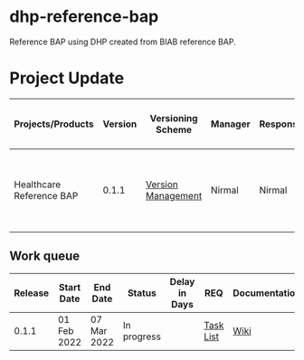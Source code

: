 # dhp-reference-bap
Reference BAP using DHP created from BIAB reference BAP.


# Project Update

|Projects/Products|Version|Versioning Scheme|Manager|Responsible|Accountable|Consulted|Informed|Last update|Last updated date|Next upcoming release date
|-----------------|-------|-----------------|-------|-----------|-----------|---------|--------|-----------|-----------------|--------------------------
|Healthcare Reference BAP|0.1.1|[Version Management](https://docs.google.com/document/d/1HjXV4W2STirMUa2_L8bGWB0ORn9SeYRvJSyUPbntbXY/edit#heading=h.b06d3jp4draa)|Nirmal|Nirmal|DHP Working Group|DHP Community, Enterprise Minds|General Public|Adapting reference BAP for healthcare with UI and client layer modifications|14 Feb 2022|07 Mar 2022

## Work queue
|Release|Start Date|End Date|Status|Delay in Days|REQ|Documentation|Code|Logs
|-------|----------|--------|------|-------------|---|-------------|----|----
|0.1.1 |01 Feb 2022|07 Mar 2022|In progress| |[Task List](https://github.com/beckn/dhp-reference-bap/issues?q=milestone%3Av0.1.1+)|[Wiki](https://github.com/beckn/dhp-reference-bap/wiki)|[Codebase](https://github.com/beckn/dhp-reference-bap)|[Logs](https://github.com/beckn/dhp-reference-bap/commits/main)
